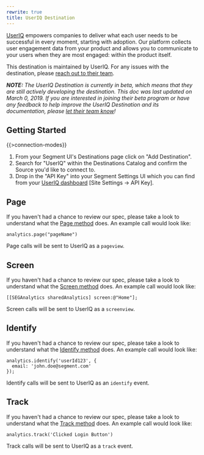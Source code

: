 ```yaml
---
rewrite: true
title: UserIQ Destination
---
```


[UserIQ](http://useriq.com) empowers companies to deliver what each user needs to be successful in every moment, starting with adoption. Our platform collects user engagement data from your product and allows you to communicate to your users when they are most engaged: within the product itself.

This destination is maintained by UserIQ. For any issues with the destination, please [reach out to their team](mailto:support@useriq.com).

_**NOTE:** The UserIQ Destination is currently in beta, which means that they are still actively developing the destination. This doc was last updated on March 0, 2019. If you are interested in joining their beta program or have any feedback to help improve the UserIQ Destination and its documentation, please [let  their team know](mailto:support@useriq.com)!_

## Getting Started

{{>connection-modes}}

1. From your Segment UI's Destinations page click on "Add Destination".
2. Search for "UserIQ" within the Destinations Catalog and confirm the Source you'd like to connect to.
3. Drop in the "API Key" into your Segment Settings UI which you can find from your [UserIQ dashboard](https://app.useriq.com/) [Site Settings -> API Key].

## Page

If you haven't had a chance to review our spec, please take a look to understand what the [Page method](https://segment.com/docs/spec/page/) does. An example call would look like:

```
analytics.page("pageName")
```

Page calls will be sent to UserIQ as a `pageview`.


## Screen

If you haven't had a chance to review our spec, please take a look to understand what the [Screen method](https://segment.com/docs/spec/page/) does. An example call would look like:

```
[[SEGAnalytics sharedAnalytics] screen:@"Home"];
```

Screen calls will be sent to UserIQ as a `screenview`.


## Identify

If you haven't had a chance to review our spec, please take a look to understand what the [Identify method](https://segment.com/docs/spec/identify/) does. An example call would look like:

```
analytics.identify('userId123', {
  email: 'john.doe@segment.com'
});
```

Identify calls will be sent to UserIQ as an `identify` event.


## Track

If you haven't had a chance to review our spec, please take a look to understand what the [Track method](https://segment.com/docs/spec/track/) does. An example call would look like:

```
analytics.track('Clicked Login Button')
```

Track calls will be sent to UserIQ as a `track` event.

